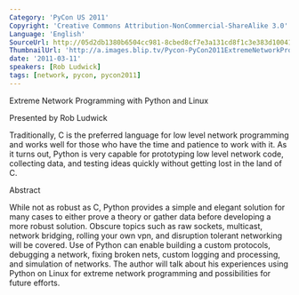 ```yaml
---
Category: 'PyCon US 2011'
Copyright: 'Creative Commons Attribution-NonCommercial-ShareAlike 3.0'
Language: 'English'
SourceUrl: http://05d2db1380b6504cc981-8cbed8cf7e3a131cd8f1c3e383d10041.r93.cf2.rackcdn.com/pycon-us-2011/449_extreme-network-programming-with-python-and-linux.mp4
ThumbnailUrl: 'http://a.images.blip.tv/Pycon-PyCon2011ExtremeNetworkProgrammingWithPythonAndLinux128.png'
date: '2011-03-11'
speakers: [Rob Ludwick]
tags: [network, pycon, pycon2011]
---
```

Extreme Network Programming with Python and Linux

Presented by Rob Ludwick

Traditionally, C is the preferred language for low level network programming
and works well for those who have the time and patience to work with it. As it
turns out, Python is very capable for prototyping low level network code,
collecting data, and testing ideas quickly without getting lost in the land of
C.

Abstract

While not as robust as C, Python provides a simple and elegant solution for
many cases to either prove a theory or gather data before developing a more
robust solution. Obscure topics such as raw sockets, multicast, network
bridging, rolling your own vpn, and disruption tolerant networking will be
covered. Use of Python can enable building a custom protocols, debugging a
network, fixing broken nets, custom logging and processing, and simulation of
networks. The author will talk about his experiences using Python on Linux for
extreme network programming and possibilities for future efforts.

